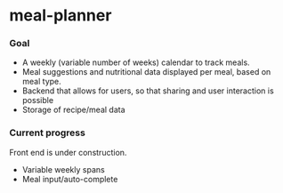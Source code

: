 # meal-planner
### Goal
- A weekly (variable number of weeks) calendar to track meals. <br>
- Meal suggestions and nutritional data displayed per meal, based on meal type. <br>
- Backend that allows for users, so that sharing and user interaction is possible
- Storage of recipe/meal data

### Current progress
Front end is under construction.

- Variable weekly spans
- Meal input/auto-complete
 